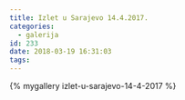 ```yaml
---
title: Izlet u Sarajevo 14.4.2017.
categories:
  - galerija
id: 233
date: 2018-03-19 16:31:03
tags:
---
```


{% mygallery izlet-u-sarajevo-14-4-2017 %}